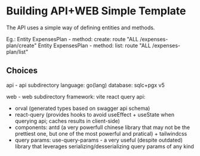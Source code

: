 # Building API+WEB Simple Template
The API uses a simple way of defining entities and methods.

Eg.:
Entity ExpensesPlan - method: create: route "ALL /expenses-plan/create"
Entity ExpensesPlan - method: list: route "ALL /expenses-plan/list"

## Choices
api - api subdirectory
language: go(lang)
database: sqlc+pgx v5

web - web subdirectory
framework: vite react
query api:
- orval (generated types based on swagger api schema)
- react-query (provides hooks to avoid useEffect + useState when querying api; caches results in client-side)
- components: antd (a very powerfull chinese library that may not be the prettiest one, but one of the most powerful and pratical) + tailwindcss
- query params: use-query-params - a very useful (despite outdated) library that leverages serializing/desserializing query params of any kind
